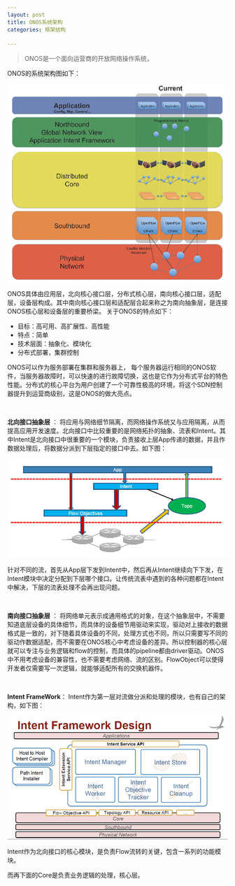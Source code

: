 ```yaml
---
layout: post
title: ONOS系统架构
categories: 框架结构

---
```


>ONOS是一个面向运营商的开放网络操作系统，

ONOS的系统架构图如下：

![](/images/pages/framework/ONOS.png)

ONOS具体由应用层，北向核心接口层，分布式核心层，南向核心接口层，适配层，设备层构成。其中南向核心接口层和适配层合起来称之为南向抽象层，是连接ONOS核心层和设备层的重要桥梁。 关于ONOS的特点如下：

* 目标：高可用、高扩展性、高性能
* 特点：简单
* 技术层面：抽象化、模块化
* 分布式部署，集群控制

ONOS可以作为服务部署在集群和服务器上， 每个服务器运行相同的ONOS软件，当服务器故障时，可以快速的进行故障切换，这也是它作为分布式平台的特色性能。分布式的核心平台为用户创建了一个可靠性极高的环境，将这个SDN控制器提升到运营商级别，这是ONOS的做大亮点。


<br/>


**北向接口抽象层** ： 将应用与网络细节隔离，而网络操作系统又与应用隔离，从而提高应用开发速度。北向接口中比较重要的是网络拓扑的抽象、流表和Intent。其中Intent是北向接口中很重要的一个模块，负责接收上层App传递的数据，并且作数据处理后，将数据分派到下层指定的接口中去。如下图：

![](/images/pages/framework/ONOSNorth.png)

针对不同的流，首先从App层下发到Intent中，然后再从Intent继续向下下发，在Intent模块中决定分配到下层哪个接口。让传统流表中遇到的各种问题都在Intent中解决，下层的流表处理不会再出现问题。


<br/>


**南向接口抽象层** ： 将网络单元表示成通用格式的对象，在这个抽象层中，不需要知道底层设备的具体细节，而具体的设备细节用驱动来实现，驱动对上接收的数据格式是一致的，对下随着具体设备的不同，处理方式也不同，所以只需要写不同的驱动作数据适配，而不需要在ONOS核心中考虑设备的差异。所以控制器的核心层就可以专注与业务逻辑和flow的控制，而具体的pipeline都由driver驱动。ONOS中不用考虑设备的兼容性，也不需要考虑网络、流的区别。FlowObject可以使得开发者仅需要写一次逻辑，就能够适配所有的交换机器件。


<br/>

**Intent FrameWork**： Intent作为第一层对流做分派和处理的模块，也有自己的架构，如下图：

![](/images/pages/framework/ONOSIntentFramework.png)

Intent作为北向接口的核心模块，是负责Flow流转的关键，包含一系列的功能模块。

而再下面的Core是负责业务逻辑的处理，核心层。






